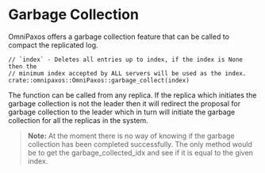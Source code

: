# Garbage Collection

OmniPaxos offers a garbage collection feature that can be called to compact the replicated log.

```rust,edition2018,no_run,noplaypen
// `index` - Deletes all entries up to index, if the index is None then the 
// minimum index accepted by ALL servers will be used as the index.
crate::omnipaxos::OmniPaxos::garbage_collect(index)
```

The function can be called from any replica. If the replica which initiates the garbage collection is not the leader then it will redirect the proposal for garbage collection to the leader which in turn will initiate the garbage collection for all the replicas in the system.

> **Note:** At the moment there is no way of knowing if the garbage collection has been completed successfully. The only method would be to get the garbage_collected_idx and see if it is equal to the given index.
